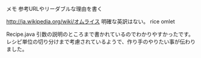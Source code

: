 メモ
参考URLやリーダブルな理由を書く


http://ja.wikipedia.org/wiki/オムライス
明確な英訳はない。
rice omlet

Recipe.java
引数の説明のところまで書かれているのでわかりやすかったです。
レシピ単位の切り分けまで考慮されているようで、作り手のやりたい事が伝わりました。
